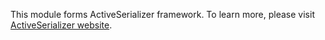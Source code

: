 This module forms ActiveSerializer framework. To learn more, please visit [ActiveSerializer website](https://serializer.activej.io).